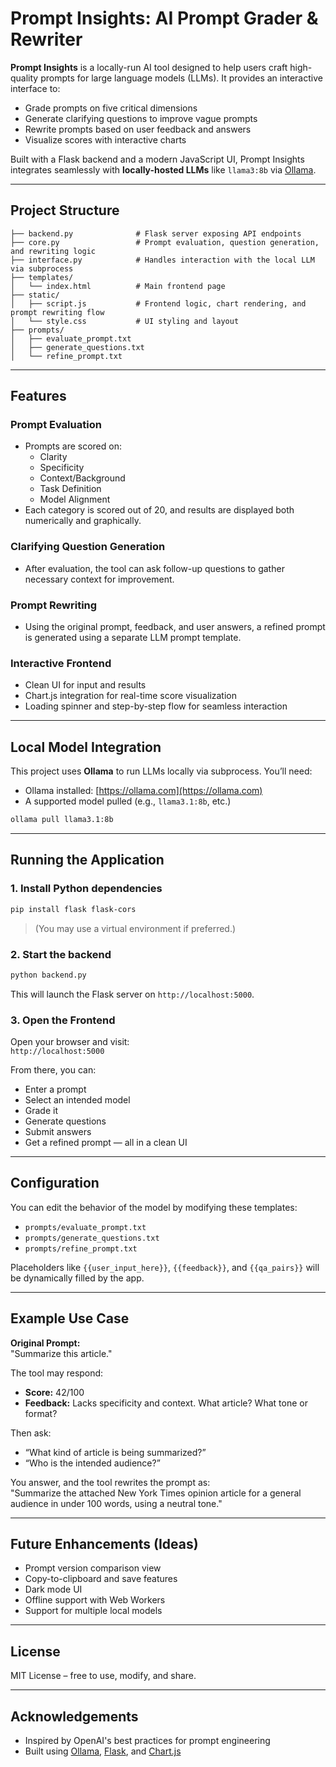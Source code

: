 # Prompt Insights: AI Prompt Grader & Rewriter

**Prompt Insights** is a locally-run AI tool designed to help users craft high-quality prompts for large language models (LLMs). It provides an interactive interface to:

- Grade prompts on five critical dimensions  
- Generate clarifying questions to improve vague prompts  
- Rewrite prompts based on user feedback and answers  
- Visualize scores with interactive charts

Built with a Flask backend and a modern JavaScript UI, Prompt Insights integrates seamlessly with **locally-hosted LLMs** like `llama3:8b` via [Ollama](https://ollama.com).

---

## Project Structure

```
├── backend.py              # Flask server exposing API endpoints
├── core.py                 # Prompt evaluation, question generation, and rewriting logic
├── interface.py            # Handles interaction with the local LLM via subprocess
├── templates/
│   └── index.html          # Main frontend page
├── static/
│   ├── script.js           # Frontend logic, chart rendering, and prompt rewriting flow
│   └── style.css           # UI styling and layout
├── prompts/
│   ├── evaluate_prompt.txt
│   ├── generate_questions.txt
│   └── refine_prompt.txt
```

---

## Features

### Prompt Evaluation
- Prompts are scored on:
  - Clarity
  - Specificity
  - Context/Background
  - Task Definition
  - Model Alignment
- Each category is scored out of 20, and results are displayed both numerically and graphically.

### Clarifying Question Generation
- After evaluation, the tool can ask follow-up questions to gather necessary context for improvement.

### Prompt Rewriting
- Using the original prompt, feedback, and user answers, a refined prompt is generated using a separate LLM prompt template.

### Interactive Frontend
- Clean UI for input and results
- Chart.js integration for real-time score visualization
- Loading spinner and step-by-step flow for seamless interaction

---

## Local Model Integration

This project uses **Ollama** to run LLMs locally via subprocess. You’ll need:

- Ollama installed: [https://ollama.com](https://ollama.com)
- A supported model pulled (e.g., `llama3.1:8b`, etc.)

```bash
ollama pull llama3.1:8b
```

---

## Running the Application

### 1. Install Python dependencies

```bash
pip install flask flask-cors
```

> (You may use a virtual environment if preferred.)

### 2. Start the backend

```bash
python backend.py
```

This will launch the Flask server on `http://localhost:5000`.

### 3. Open the Frontend

Open your browser and visit:  
`http://localhost:5000`

From there, you can:
- Enter a prompt
- Select an intended model
- Grade it
- Generate questions
- Submit answers
- Get a refined prompt — all in a clean UI

---

## Configuration

You can edit the behavior of the model by modifying these templates:

- `prompts/evaluate_prompt.txt`
- `prompts/generate_questions.txt`
- `prompts/refine_prompt.txt`

Placeholders like `{{user_input_here}}`, `{{feedback}}`, and `{{qa_pairs}}` will be dynamically filled by the app.

---

## Example Use Case

**Original Prompt:**  
"Summarize this article."

The tool may respond:
- **Score:** 42/100
- **Feedback:** Lacks specificity and context. What article? What tone or format?

Then ask:
- “What kind of article is being summarized?”
- “Who is the intended audience?”

You answer, and the tool rewrites the prompt as:  
"Summarize the attached New York Times opinion article for a general audience in under 100 words, using a neutral tone."

---

## Future Enhancements (Ideas)

- Prompt version comparison view
- Copy-to-clipboard and save features
- Dark mode UI
- Offline support with Web Workers
- Support for multiple local models

---

## License

MIT License – free to use, modify, and share.

---

## Acknowledgements

- Inspired by OpenAI's best practices for prompt engineering
- Built using [Ollama](https://ollama.com), [Flask](https://flask.palletsprojects.com), and [Chart.js](https://www.chartjs.org/)